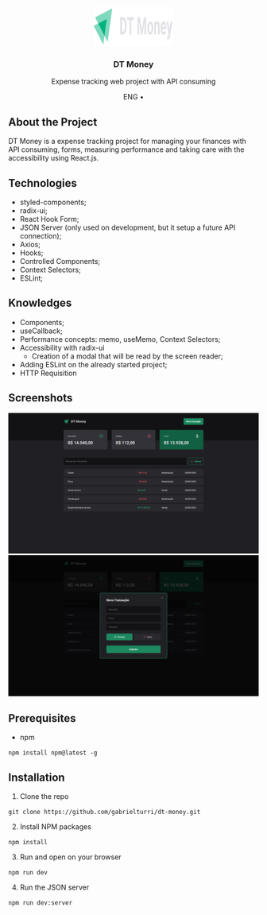 <div align="center">
  <img src="src/assets/logo.svg" alt="Logo" width="160" height="80">

  <h3 align="center">DT Money</h3>

  <p align="center">
      Expense tracking web project with API consuming
  </p>
  <p align="center">
    ENG •
    <!-- <a href="./README.ptbr.md">
      PT-BR
    </a> -->
  </p>
</div>

## About the Project
DT Money is a expense tracking project for managing your finances with API consuming, forms, measuring performance and taking care with the accessibility using React.js.

## Technologies
* styled-components;
* radix-ui;
* React Hook Form;
* JSON Server (only used on development, but it setup a future API connection);
* Axios;
* Hooks;
* Controlled Components;
* Context Selectors;
* ESLint;

## Knowledges
* Components;
* useCallback;
* Performance concepts: memo, useMemo, Context Selectors;
* Accessibility with radix-ui
  * Creation of a modal that will be read by the screen reader;
* Adding ESLint on the already started project;
* HTTP Requisition

## Screenshots
![Home](./src/assets/screenshots/Home.png)
![Transaction Modal](./src/assets/screenshots/TransactionModal.png)

## Prerequisites
* npm
```
npm install npm@latest -g
```
## Installation
1. Clone the repo
```
git clone https://github.com/gabrielturri/dt-money.git
```
2. Install NPM packages
```
npm install
```
3. Run and open on your browser
```
npm run dev
```
4. Run the JSON server
```
npm run dev:server
```